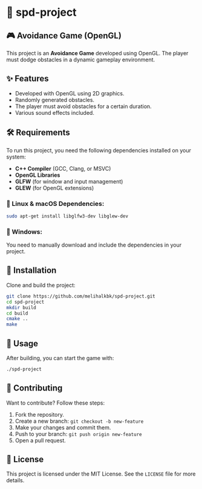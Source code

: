 # 🚀 spd-project

## 🎮 Avoidance Game (OpenGL)

This project is an **Avoidance Game** developed using OpenGL. The player must dodge obstacles in a dynamic gameplay environment.

## ✨ Features
- Developed with OpenGL using 2D graphics.
- Randomly generated obstacles.
- The player must avoid obstacles for a certain duration.
- Various sound effects included.

## 🛠 Requirements
To run this project, you need the following dependencies installed on your system:

- **C++ Compiler** (GCC, Clang, or MSVC)
- **OpenGL Libraries**
- **GLFW** (for window and input management)
- **GLEW** (for OpenGL extensions)

### 📌 Linux & macOS Dependencies:
```sh
sudo apt-get install libglfw3-dev libglew-dev
```

### 📌 Windows:
You need to manually download and include the dependencies in your project.

## 🔧 Installation
Clone and build the project:

```sh
git clone https://github.com/melihalkbk/spd-project.git
cd spd-project
mkdir build
cd build
cmake ..
make
```

## 🎯 Usage
After building, you can start the game with:

```sh
./spd-project
```

## 🤝 Contributing
Want to contribute? Follow these steps:

1. Fork the repository.
2. Create a new branch: `git checkout -b new-feature`
3. Make your changes and commit them.
4. Push to your branch: `git push origin new-feature`
5. Open a pull request.

## 📜 License
This project is licensed under the MIT License. See the `LICENSE` file for more details.

